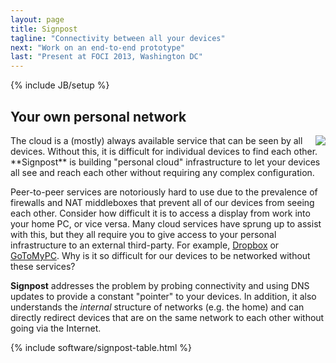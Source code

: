 ```yaml
---
layout: page
title: Signpost
tagline: "Connectivity between all your devices"
next: "Work on an end-to-end prototype"
last: "Present at FOCI 2013, Washington DC"
---
```

{% include JB/setup %}


## Your own personal network

<img style="float:right;" src="/images/networked-devices.png">
The cloud is a (mostly) always available service that can be seen by
all devices. Without this, it is difficult for individual devices to
find each other.  **Signpost** is building "personal cloud" infrastructure 
to let your devices all see and reach each other without requiring 
any complex configuration.

Peer-to-peer services are notoriously hard to use due to the
prevalence of firewalls and NAT middleboxes that prevent all of our
devices from seeing each other. Consider how difficult it is to access
a display from work into your home PC, or vice versa.  Many cloud
services have sprung up to assist with this, but they all require you to give
access to your personal infrastructure to an external third-party. For 
example, [Dropbox](https://www.dropbox.com) or 
[GoToMyPC](http://gotomypc.com). Why is it so difficult for our devices to 
be networked without these services?

**Signpost** addresses the problem by probing connectivity and
using DNS updates to provide a constant "pointer" to your devices. In
addition, it also understands the *internal* structure of networks
(e.g. the home) and can directly redirect devices that are on the same
network to each other without going via the Internet. 


{% include software/signpost-table.html %}


